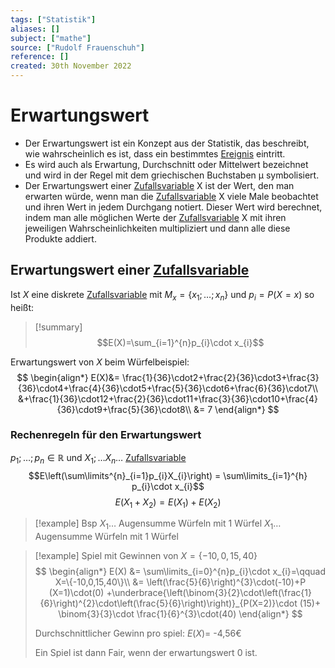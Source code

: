 ```yaml
---
tags: ["Statistik"]
aliases: []
subject: ["mathe"]
source: ["Rudolf Frauenschuh"]
reference: []
created: 30th November 2022
---
```


# Erwartungswert
- Der Erwartungswert ist ein Konzept aus der Statistik, das beschreibt, wie wahrscheinlich es ist, dass ein bestimmtes [Ereignis](Ereignis.md) eintritt.
- Es wird auch als Erwartung, Durchschnitt oder Mittelwert bezeichnet und wird in der Regel mit dem griechischen Buchstaben μ symbolisiert.
- Der Erwartungswert einer [Zufallsvariable](Zufallsvariable.md) X ist der Wert, den man erwarten würde, wenn man die [Zufallsvariable](Zufallsvariable.md) X viele Male beobachtet und ihren Wert in jedem Durchgang notiert. Dieser Wert wird berechnet, indem man alle möglichen Werte der [Zufallsvariable](Zufallsvariable.md) X mit ihren jeweiligen Wahrscheinlichkeiten multipliziert und dann alle diese Produkte addiert.
## Erwartungswert einer [Zufallsvariable](Zufallsvariable.md)
Ist $X$ eine diskrete [Zufallsvariable](Zufallsvariable.md) mit $M_{x}=\{x_{1};\dots;x_{n}\}$ und $p_{i}=P(X=x)$ so heißt:

>[!summary] $$E(X)=\sum_{i=1}^{n}p_{i}\cdot x_{i}$$


Erwartungswert von $X$ beim Würfelbeispiel:
$$
\begin{align*}
E(X)&= \frac{1}{36}\cdot2+\frac{2}{36}\cdot3+\frac{3}{36}\cdot4+\frac{4}{36}\cdot5+\frac{5}{36}\cdot6+\frac{6}{36}\cdot7\\
&+\frac{1}{36}\cdot12+\frac{2}{36}\cdot11+\frac{3}{36}\cdot10+\frac{4}{36}\cdot9+\frac{5}{36}\cdot8\\
&= 7
\end{align*}
$$
### Rechenregeln für den Erwartungswert
$p_{1};\dots ;p_{n}\in \mathbb{R}$ und $X_{1}; \dots X_{n}\dots$ [Zufallsvariable](Zufallsvariable.md)
$$E\left(\sum\limits^{n}_{i=1}p_{i}X_{i}\right) = \sum\limits_{i=1}^{h} p_{i}\cdot x_{i}$$
$$E(X_{1}+X_{2})=E(X_{1})+E(X_{2})$$
> [!example] Bsp
> $X_{1}\dots$ Augensumme Würfeln mit 1 Würfel
> $X_{1}\dots$ Augensumme Würfeln mit 1 Würfel


> [!example] Spiel mit Gewinnen von $X=\{-10,0,15,40\}$
> $$
> \begin{align*}
> E(X) &= \sum\limits_{i=0}^{n}p_{i}\cdot x_{i}=\qquad X=\{-10,0,15,40\}\\
> &= \left(\frac{5}{6}\right)^{3}\cdot(-10)+P (X=1)\cdot(0) +\underbrace{\left(\binom{3}{2}\cdot\left(\frac{1}{6}\right)^{2}\cdot\left(\frac{5}{6}\right)\right)}_{P(X=2)}\cdot (15)+ \binom{3}{3}\cdot \frac{1}{6}^{3}\cdot(40)
> \end{align*}
> $$
> 
> Durchschnittlicher Gewinn pro spiel:
> $E(X)=$ -4,56€
> 
> Ein Spiel ist dann Fair, wenn der erwartungswert $0$ ist.

